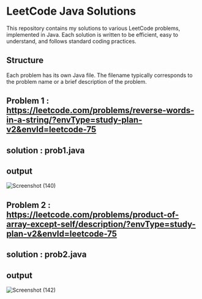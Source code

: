 # LeetCode Java Solutions

This repository contains my solutions to various LeetCode problems, implemented in Java. Each solution is written to be efficient, easy to understand, and follows standard coding practices.

## Structure

Each problem has its own Java file. The filename typically corresponds to the problem name or a brief description of the problem.

## Problem 1 : https://leetcode.com/problems/reverse-words-in-a-string/?envType=study-plan-v2&envId=leetcode-75

## solution : prob1.java

## output 
![Screenshot (140)](https://github.com/user-attachments/assets/5f0b5ab0-bd9c-4486-b789-ba295053b783)

## Problem 2 : https://leetcode.com/problems/product-of-array-except-self/description/?envType=study-plan-v2&envId=leetcode-75

## solution : prob2.java

## output
![Screenshot (142)](https://github.com/user-attachments/assets/d8fdf86c-9550-4ed8-aab1-613b736006b8)
